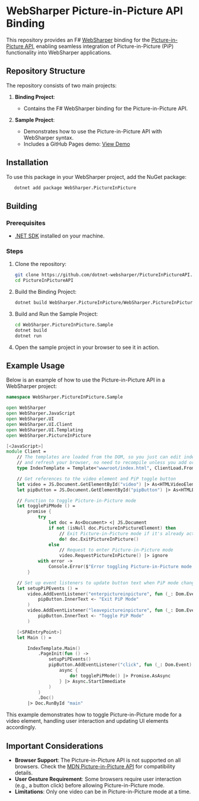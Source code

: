 # WebSharper Picture-in-Picture API Binding

This repository provides an F# [WebSharper](https://websharper.com/) binding for the [Picture-in-Picture API](https://developer.mozilla.org/en-US/docs/Web/API/Picture-in-Picture_API), enabling seamless integration of Picture-in-Picture (PiP) functionality into WebSharper applications.

## Repository Structure

The repository consists of two main projects:

1. **Binding Project**:

   - Contains the F# WebSharper binding for the Picture-in-Picture API.

2. **Sample Project**:
   - Demonstrates how to use the Picture-in-Picture API with WebSharper syntax.
   - Includes a GitHub Pages demo: [View Demo](https://dotnet-websharper.github.io/PictureInPictureAPI/)

## Installation

To use this package in your WebSharper project, add the NuGet package:

```bash
   dotnet add package WebSharper.PictureInPicture
```

## Building

### Prerequisites

- [.NET SDK](https://dotnet.microsoft.com/download) installed on your machine.

### Steps

1. Clone the repository:

   ```bash
   git clone https://github.com/dotnet-websharper/PictureInPictureAPI.git
   cd PictureInPictureAPI
   ```

2. Build the Binding Project:

   ```bash
   dotnet build WebSharper.PictureInPicture/WebSharper.PictureInPicture.fsproj
   ```

3. Build and Run the Sample Project:

   ```bash
   cd WebSharper.PictureInPicture.Sample
   dotnet build
   dotnet run
   ```

4. Open the sample project in your browser to see it in action.

## Example Usage

Below is an example of how to use the Picture-in-Picture API in a WebSharper project:

```fsharp
namespace WebSharper.PictureInPicture.Sample

open WebSharper
open WebSharper.JavaScript
open WebSharper.UI
open WebSharper.UI.Client
open WebSharper.UI.Templating
open WebSharper.PictureInPicture

[<JavaScript>]
module Client =
    // The templates are loaded from the DOM, so you just can edit index.html
    // and refresh your browser, no need to recompile unless you add or remove holes.
    type IndexTemplate = Template<"wwwroot/index.html", ClientLoad.FromDocument>

    // Get references to the video element and PiP toggle button
    let video = JS.Document.GetElementById("video") |> As<HTMLVideoElement>
    let pipButton = JS.Document.GetElementById("pipButton") |> As<HTMLButtonElement>

    // Function to toggle Picture-in-Picture mode
    let togglePiPMode () =
        promise {
            try
                let doc = As<Document> <| JS.Document
                if not (isNull doc.PictureInPictureElement) then
                    // Exit Picture-in-Picture mode if it's already active
                    do! doc.ExitPictureInPicture()
                else
                    // Request to enter Picture-in-Picture mode
                    video.RequestPictureInPicture() |> ignore
            with error ->
                Console.Error($"Error toggling Picture-in-Picture mode: {error}")
        }

    // Set up event listeners to update button text when PiP mode changes
    let setupPiPEvents () =
        video.AddEventListener("enterpictureinpicture", fun (_: Dom.Event) ->
            pipButton.InnerText <- "Exit PiP Mode"
        )
        video.AddEventListener("leavepictureinpicture", fun (_: Dom.Event) ->
            pipButton.InnerText <- "Toggle PiP Mode"
        )

    [<SPAEntryPoint>]
    let Main () =

        IndexTemplate.Main()
            .PageInit(fun () ->
                setupPiPEvents()
                pipButton.AddEventListener("click", fun (_: Dom.Event) ->
                    async {
                        do! togglePiPMode() |> Promise.AsAsync
                    } |> Async.StartImmediate
                )
            )
            .Doc()
        |> Doc.RunById "main"
```

This example demonstrates how to toggle Picture-in-Picture mode for a video element, handling user interaction and updating UI elements accordingly.

## Important Considerations

- **Browser Support**: The Picture-in-Picture API is not supported on all browsers. Check the [MDN Picture-in-Picture API](https://developer.mozilla.org/en-US/docs/Web/API/Picture-in-Picture_API) for compatibility details.
- **User Gesture Requirement**: Some browsers require user interaction (e.g., a button click) before allowing Picture-in-Picture mode.
- **Limitations**: Only one video can be in Picture-in-Picture mode at a time.

